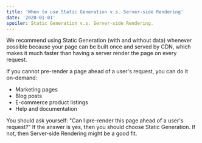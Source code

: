 ```yaml
---
title: 'When to use Static Generation v.s. Server-side Rendering'
date: '2020-01-01'
spoiler: Static Generation v.s. Server-side Rendering.
--- 
```


We recommend using Static Generation (with and without data) whenever possible because your page can be built once and served by CDN, which makes it much faster than having a server render the page on every request.


If you cannot pre-render a page ahead of a user's request, you can do it on-demand:
- Marketing pages
- Blog posts
- E-commerce product listings
- Help and documentation

You should ask yourself: "Can I pre-render this page ahead of a user's request?" If the answer is yes, then you should choose Static Generation. If not, then Server-side Rendering might be a good fit.

